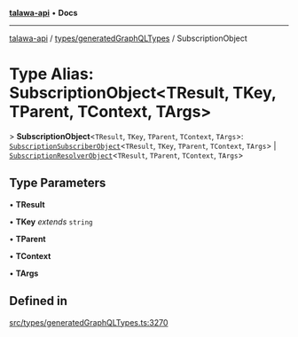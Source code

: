 [**talawa-api**](../../../README.md) • **Docs**

***

[talawa-api](../../../modules.md) / [types/generatedGraphQLTypes](../README.md) / SubscriptionObject

# Type Alias: SubscriptionObject\<TResult, TKey, TParent, TContext, TArgs\>

\> **SubscriptionObject**\<`TResult`, `TKey`, `TParent`, `TContext`, `TArgs`\>: [`SubscriptionSubscriberObject`](../interfaces/SubscriptionSubscriberObject.md)\<`TResult`, `TKey`, `TParent`, `TContext`, `TArgs`\> \| [`SubscriptionResolverObject`](../interfaces/SubscriptionResolverObject.md)\<`TResult`, `TParent`, `TContext`, `TArgs`\>

## Type Parameters

• **TResult**

• **TKey** *extends* `string`

• **TParent**

• **TContext**

• **TArgs**

## Defined in

[src/types/generatedGraphQLTypes.ts:3270](https://github.com/PalisadoesFoundation/talawa-api/blob/f1c816bca43cc03a8c1bd303394e2550a50db017/src/types/generatedGraphQLTypes.ts#L3270)
